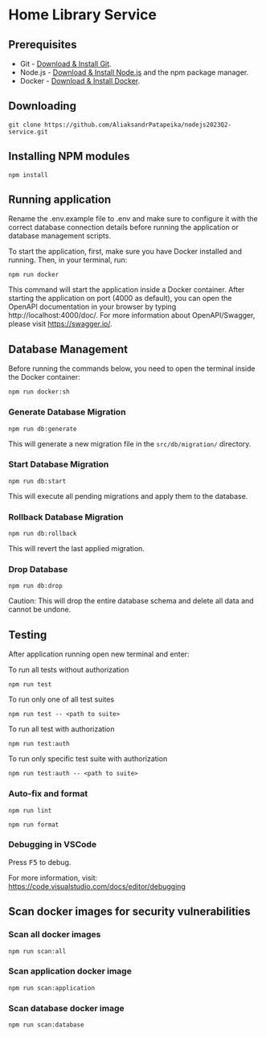 # Home Library Service

## Prerequisites

- Git - [Download & Install Git](https://git-scm.com/downloads).
- Node.js - [Download & Install Node.js](https://nodejs.org/en/download/) and the npm package manager.
- Docker - [Download & Install Docker](https://www.docker.com).

## Downloading

```
git clone https://github.com/AliaksandrPatapeika/nodejs2023Q2-service.git
```

## Installing NPM modules

```
npm install
```

## Running application

Rename the .env.example file to .env and make sure to configure it with the correct database connection details before running the application or database management scripts.

To start the application, first, make sure you have Docker installed and running. Then, in your terminal, run:

```
npm run docker
```

This command will start the application inside a Docker container. After starting the application on port (4000 as default), you can open the OpenAPI documentation in your browser by typing http://localhost:4000/doc/. For more information about OpenAPI/Swagger, please visit https://swagger.io/.

## Database Management

Before running the commands below, you need to open the terminal inside the Docker container:

```
npm run docker:sh
```

### Generate Database Migration

```
npm run db:generate
```

This will generate a new migration file in the `src/db/migration/` directory.

### Start Database Migration

```
npm run db:start
```

This will execute all pending migrations and apply them to the database.

### Rollback Database Migration

```
npm run db:rollback
```

This will revert the last applied migration.

### Drop Database

```
npm run db:drop
```

Caution: This will drop the entire database schema and delete all data and cannot be undone.

## Testing

After application running open new terminal and enter:

To run all tests without authorization

```
npm run test
```

To run only one of all test suites

```
npm run test -- <path to suite>
```

To run all test with authorization

```
npm run test:auth
```

To run only specific test suite with authorization

```
npm run test:auth -- <path to suite>
```

### Auto-fix and format

```
npm run lint
```

```
npm run format
```

### Debugging in VSCode

Press <kbd>F5</kbd> to debug.

For more information, visit: https://code.visualstudio.com/docs/editor/debugging

## Scan docker images for security vulnerabilities

### Scan all docker images

```
npm run scan:all
```

### Scan application docker image

```
npm run scan:application
```

### Scan database docker image

```
npm run scan:database
```
